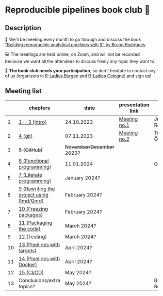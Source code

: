 # Reproducible pipelines book club :blue_book:



## Description

:calendar: We'll be meeting every month to go through and discuss the book
[“Building reproducible analytical pipelines with R” by Bruno Rodrigues](https://raps-with-r.dev/).

:computer: The meetings are held online, on Zoom, and will not be recorded because we want
all the attendees to discuss freely any topic they want to.

:wave: **The book club needs your participation**, so don't hesitate to contact any of
us (organizers in [R-Ladies Bergen](https://www.meetup.com/rladies-bergen/members/?op=leaders)
and [R-Ladies Cologne](https://www.meetup.com/rladies-cologne/members/?op=leaders))
and sign up!

## Meeting list

|   | chapters | date | presentation link | presenter | notes |
|---|---------|------|-------------------|-----------|-------|
| 1 | [1--3 (Intro)](https://raps-with-r.dev/project_start.html)  | 24.10.2023 |  [Meeting no.1](Meeting_01/JRomanowska_presentation_2023-10-24.html)  | Julia Romanowska | | 
| 2 | [4 (git)](https://raps-with-r.dev/git.html) | 07.11.2023 | [Meeting no.2](Meeting_02/RLadiesBergen_ReproducibleBookClubNumber2.html) | Türküler Özgümüş | |
| 3 | ~~5 (GitHub)~~ | ~~November/December 2023?~~ |  |  | _cancelled_ |
| 4 | [6 (Functional programming)](https://raps-with-r.dev/fprog.html) | 11.01.2024 |  | Gabe Winter |  |
| 5 | [7 (Literate programming)](https://raps-with-r.dev/lit_prog.html) | January 2024? |  |  |  |
| 6 | [9 (Rewriting the project using Rmd/Qmd)](https://raps-with-r.dev/project_rewrite.html) | February 2024? |  |  |  |
| 7 | [10 (Freezing packages)](https://raps-with-r.dev/repro_intro.html) | February 2024? |  |  |  |
| 8 | [11 (Packaging the code)](https://raps-with-r.dev/packages.html) | March 2024? |  |  |  |
| 9 | [12 (Testing)](https://raps-with-r.dev/testing.html) | March 2024? |  |  |  |
| 10 | [13 (Pipelines with targets)](https://raps-with-r.dev/targets.html) | April 2024? | |  |  |
| 11 | [14 (Pipelines with Docker)](https://raps-with-r.dev/repro_cont.html) | April 2024? |  |  |  |
| 12 | [15 (CI/CD)](https://raps-with-r.dev/ci_cd.html) | May 2024? |  |  |  |
| 13 | Conclusions/extra topics? | May 2024? |  | Bruno Rodrigues |  |
